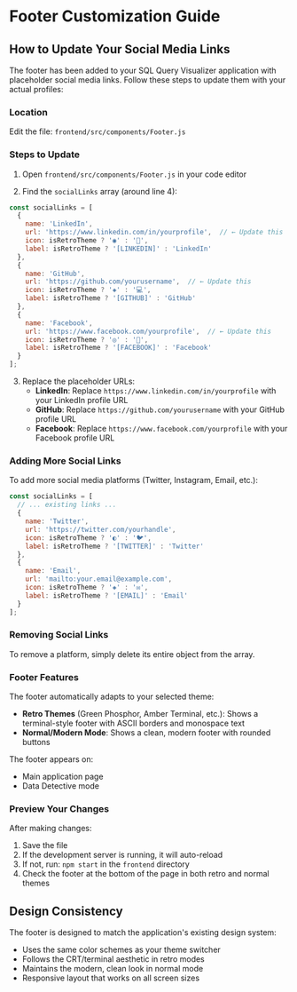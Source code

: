 # Footer Customization Guide

## How to Update Your Social Media Links

The footer has been added to your SQL Query Visualizer application with placeholder social media links. Follow these steps to update them with your actual profiles:

### Location
Edit the file: `frontend/src/components/Footer.js`

### Steps to Update

1. Open `frontend/src/components/Footer.js` in your code editor

2. Find the `socialLinks` array (around line 4):

```javascript
const socialLinks = [
  {
    name: 'LinkedIn',
    url: 'https://www.linkedin.com/in/yourprofile',  // ← Update this
    icon: isRetroTheme ? '◉' : '💼',
    label: isRetroTheme ? '[LINKEDIN]' : 'LinkedIn'
  },
  {
    name: 'GitHub',
    url: 'https://github.com/yourusername',  // ← Update this
    icon: isRetroTheme ? '◈' : '💻',
    label: isRetroTheme ? '[GITHUB]' : 'GitHub'
  },
  {
    name: 'Facebook',
    url: 'https://www.facebook.com/yourprofile',  // ← Update this
    icon: isRetroTheme ? '◎' : '📘',
    label: isRetroTheme ? '[FACEBOOK]' : 'Facebook'
  }
];
```

3. Replace the placeholder URLs:
   - **LinkedIn**: Replace `https://www.linkedin.com/in/yourprofile` with your LinkedIn profile URL
   - **GitHub**: Replace `https://github.com/yourusername` with your GitHub profile URL
   - **Facebook**: Replace `https://www.facebook.com/yourprofile` with your Facebook profile URL

### Adding More Social Links

To add more social media platforms (Twitter, Instagram, Email, etc.):

```javascript
const socialLinks = [
  // ... existing links ...
  {
    name: 'Twitter',
    url: 'https://twitter.com/yourhandle',
    icon: isRetroTheme ? '◐' : '🐦',
    label: isRetroTheme ? '[TWITTER]' : 'Twitter'
  },
  {
    name: 'Email',
    url: 'mailto:your.email@example.com',
    icon: isRetroTheme ? '◈' : '✉️',
    label: isRetroTheme ? '[EMAIL]' : 'Email'
  }
];
```

### Removing Social Links

To remove a platform, simply delete its entire object from the array.

### Footer Features

The footer automatically adapts to your selected theme:
- **Retro Themes** (Green Phosphor, Amber Terminal, etc.): Shows a terminal-style footer with ASCII borders and monospace text
- **Normal/Modern Mode**: Shows a clean, modern footer with rounded buttons

The footer appears on:
- Main application page
- Data Detective mode

### Preview Your Changes

After making changes:
1. Save the file
2. If the development server is running, it will auto-reload
3. If not, run: `npm start` in the `frontend` directory
4. Check the footer at the bottom of the page in both retro and normal themes

## Design Consistency

The footer is designed to match the application's existing design system:
- Uses the same color schemes as your theme switcher
- Follows the CRT/terminal aesthetic in retro modes
- Maintains the modern, clean look in normal mode
- Responsive layout that works on all screen sizes
